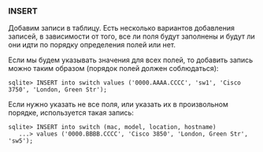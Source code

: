 ### INSERT
Добавим записи в таблицу. Есть несколько вариантов добавления записей, в зависимости от того, все ли поля будут заполнены и будут ли они идти по порядку определения полей или нет.

Если мы будем указывать значения для всех полей, то добавить запись можно таким образом (порядок полей должен соблюдаться):
```
sqlite> INSERT into switch values ('0000.AAAA.CCCC', 'sw1', 'Cisco 3750', 'London, Green Str');
```

Если нужно указать не все поля, или указать их в произвольном порядке, используется такая запись:
```
sqlite> INSERT into switch (mac, model, location, hostname)
   ...> values ('0000.BBBB.CCCC', 'Cisco 3850', 'London, Green Str', 'sw5');
```

